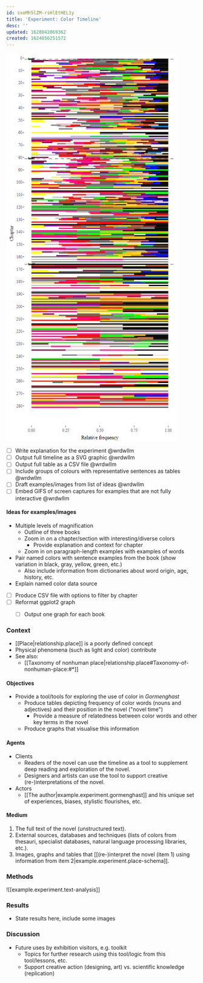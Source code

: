 ```yaml
---
id: sxoMh5lZM-rsHlEtHEL1y
title: 'Experiment: Color Timeline'
desc: ''
updated: 1628042069362
created: 1624856251572
---
```


![Color timeline](/assets/images/color-frequencies.png)

- [ ] Write explanation for the experiment @wrdwllm
- [ ] Output full timeline as a SVG graphic @wrdwllm
- [ ] Output full table as a CSV file @wrdwllm
- [ ] Include groups of colours with representative sentences as tables @wrdwllm
- [ ] Draft examples/images from list of ideas @wrdwllm
- [ ] Embed GIFS of screen captures for examples that are not fully interactive @wrdwllm

<p></p>

#### Ideas for examples/images

- Multiple levels of magnification
  - Outline of three books
  - Zoom in on a chapter/section with interesting/diverse colors
    - Provide explanation and context for chapter
  - Zoom in on paragraph-length examples with examples of words
- Pair named colors with sentence examples from the book (show variation in black, gray, yellow, green, etc.)
  - Also include information from dictionaries about word origin, age, history, etc.
- Explain named color data source


- [ ] Produce CSV file with options to filter by chapter
- [ ] Reformat ggplot2 graph
  - [ ] Output one graph for each book


### Context

- [[Place|relationship.place]] is a poorly defined concept
- Physical phenomena (such as light and color) contribute 
- See also: 
  - [[Taxonomy of nonhuman place|relationship.place#Taxonomy-of-nonhuman-place:#*]]


#### Objectives

- Provide a tool/tools for exploring the use of color in *Gormenghast*
  - Produce tables depicting frequency of color words (nouns and adjectives) and their position in the novel ("novel time")
    - Provide a measure of relatedness between color words and other key terms in the novel
  - Produce graphs that visualise this information

#### Agents

- Clients
  - Readers of the novel can use the timeline as a tool to supplement deep reading and exploration of the novel.
  - Designers and artists can use the tool to support creative (re-)interpretations of the novel.
- Actors
  - [[The author|example.experiment.gormenghast]] and his unique set of experiences, biases, stylistic flourishes, etc.

#### Medium

1. The full text of the novel (unstructured text).
2. External sources, databases and techniques (lists of colors from thesauri, specialist databases, natural language processing libraries, etc.).
3. Images, graphs and tables that [[(re-)interpret the novel (item 1) using information from item 2|example.experiment.place-schema]].

### Methods

![[example.experiment.text-analysis]]


### Results

- State results here, include some images

### Discussion

- Future uses by exhibition visitors, e.g. toolkit
  - Topics for further research using this tool/logic from this tool/lessons, etc.
  - Support creative action (designing, art) vs. scientific knowledge (replication)